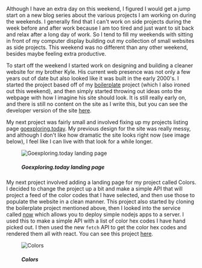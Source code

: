 Although I have an extra day on this weekend, I figured I would get a jump start on a new blog series about the various projects I am working on during the weekends. I generally find that I can't work on side projects during the week before and after work because I am too tired and just want to sit back and relax after a long day of work. So I tend to fill my weekends with sitting in front of my computer display building out my collection of small websites as side projects. This weekend was no different than any other weekend, besides maybe feeling extra productive.

To start off the weekend I started work on designing and building a cleaner website for my brother Kyle. His current web presence was not only a few years out of date but also looked like it was built in the early 2000's. I started the project based off of my <a href="https://goexploring.today/boilerplate">boilerplate</a> project (which I also ironed out this weekend), and then simply started throwing out ideas onto the webpage with how I imagine his site should look. It is still really early on, and there is still no content on the site as I write this, but you can see the developer version of the site <a href="https://goexploring.today/kh-photography">here</a>.

My next project was fairly small and involved fixing up my projects listing page <a href="https://goexploring.today">goexploring.today</a>. My previous design for the site was really messy, and although I don't like how dramatic the site looks right now (see image below), I feel like I can live with that look for a while longer.

<figure class="figure">
<img src="/assets/images/posts/goexploring.png" alt="Goexploring.today landing page" class="img">
<figcaption class="horizontal--center">
    <h5>Goexploring.today landing page</h5>
</figcaption>
</figure>

My next project involved adding a landing page for my project called Colors. I decided to change the project up a bit and make a simple API that will project a feed of the color codes that I have selected, and then use those to populate the website in a clean manner. This project also started by cloning the boilerplate project mentioned above, then I looked into the service called <a href="https://zeit.co/now">now</a> which allows you to deploy simple nodejs apps to a server. I used this to make a simple API with a list of color hex codes I have hand picked out. I then used the new <code>fetch</code> API to get the color hex codes and rendered them all with react. You can see this project <a href="https://goexploring.today/colors">here</a>.

<figure class="figure">
<img src="/assets/images/posts/colors.png" alt="Colors" class="img">
<figcaption class="horizontal--center">
    <h5>Colors</h5>
</figcaption>
</figure>
